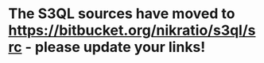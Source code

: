 # The S3QL sources have moved to https://bitbucket.org/nikratio/s3ql/src - please update your links! #